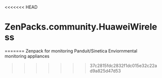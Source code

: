<<<<<<< HEAD
# ZenPacks.community.HuaweiWireless
=======
Zenpack for monitoring Panduit/Sinetica Enviornmental monitoring appliances 
>>>>>>> 37c2815fdc2832f1dc015e32c22ad9a825d47d53
